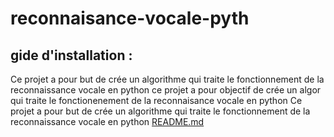 # reconnaisance-vocale-pyth
## gide d'installation  : 
Ce projet a pour but de crée un algorithme  qui traite le fonctionnement de la reconnaissance vocale  en python 
ce projet a pour objectif de crée un algor qui traite le fonctionenement de la reconnaisance vocale en python 
Ce projet a pour but de crée un algorithme  qui traite le fonctionnement de la reconnaissance vocale  en python 
[README.md](https://github.com/nassimbattache/reconnaisance-vocale-python/files/7840067/README.md)

